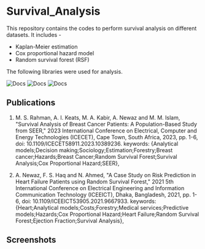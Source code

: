 # Survival_Analysis
This repository contains the codes to perform survival analysis on different datasets. It includes - 

* Kaplan-Meier estimation
* Cox proportional hazard model
* Random survival forest (RSF)

The following libraries were used for analysis.

![Docs](https://img.shields.io/badge/eli5-docs-brightgreen?style=flat&logo=readthedocs)
![Docs](https://img.shields.io/badge/lifelines-docs-brightgreen?style=flat&logo=readthedocs)
![Docs](https://img.shields.io/badge/scikit--survival-docs-brightgreen?style=flat&logo=readthedocs)


## Publications
1. M. S. Rahman, A. I. Keats, M. A. Kabir, A. Newaz and M. M. Islam, "Survival Analysis of Breast Cancer Patients: A Population-Based Study from SEER," 2023 International Conference on Electrical, Computer and Energy Technologies (ICECET), Cape Town, South Africa, 2023, pp. 1-6, doi: 10.1109/ICECET58911.2023.10389236. keywords: {Analytical models;Decision making;Sociology;Estimation;Forestry;Breast cancer;Hazards;Breast Cancer;Random Survival Forest;Survival Analysis;Cox Proportional Hazard;SEER},

2. A. Newaz, F. S. Haq and N. Ahmed, "A Case Study on Risk Prediction in Heart Failure Patients using Random Survival Forest," 2021 5th International Conference on Electrical Engineering and Information Communication Technology (ICEEICT), Dhaka, Bangladesh, 2021, pp. 1-6, doi: 10.1109/ICEEICT53905.2021.9667933. keywords: {Heart;Analytical models;Costs;Forestry;Medical services;Predictive models;Hazards;Cox Proportional Hazard;Heart Failure;Random Survival Forest;Ejection Fraction;Survival Analysis},

## Screenshots
